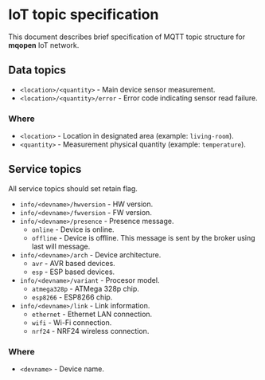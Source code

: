 # IoT topic specification

This document describes brief specification of MQTT topic structure for **mqopen** IoT network.

## Data topics

 - `<location>/<quantity>` - Main device sensor measurement.
 - `<location>/<quantity>/error` - Error code indicating sensor read failure.

### Where

 - `<location>` - Location in designated area (example: `living-room`).
 - `<quantity>` - Measurement physical quantity (example: `temperature`).

## Service topics

All service topics should set retain flag.

 - `info/<devname>/hwversion` - HW version.
 - `info/<devname>/fwversion` - FW version.
 - `info/<devname>/presence` - Presence message.
   - `online` - Device is online.
   - `offline` - Device is offline. This message is sent by the broker using last will message.
 - `info/<devname>/arch` - Device architecture.
   - `avr` - AVR based devices.
   - `esp` - ESP based devices.
 - `info/<devname>/variant` - Procesor model.
   - `atmega328p` - ATMega 328p chip.
   - `esp8266` - ESP8266 chip.
 - `info/<devname>/link` - Link information.
   - `ethernet` - Ethernet LAN connection.
   - `wifi` - Wi-Fi connection.
   - `nrf24` - NRF24 wireless connection.

### Where

 - `<devname>` - Device name.
